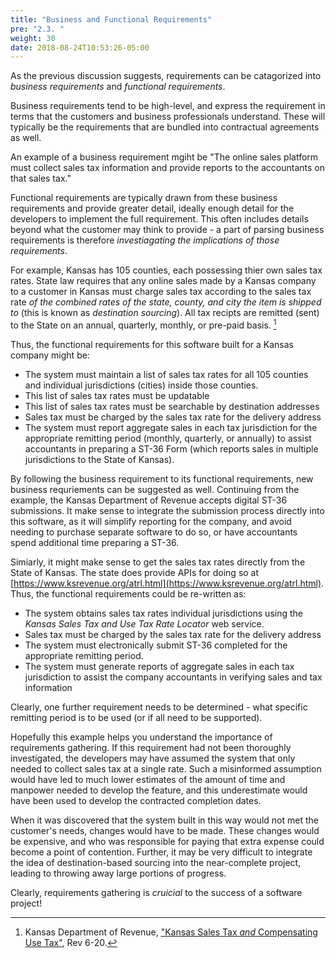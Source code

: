 ```yaml
---
title: "Business and Functional Requirements"
pre: "2.3. "
weight: 30
date: 2018-08-24T10:53:26-05:00
---
```

As the previous discussion suggests, requirements can be catagorized into *business requirements* and *functional requirements*.  

Business requirements tend to be high-level, and express the requirement in terms that the customers and business professionals understand.  These will typically be the requirements that are bundled into contractual agreements as well.  

An example of a business requirement mgiht be "The online sales platform must collect sales tax information and provide reports to the accountants on that sales tax."

Functional requirements are typically drawn from these business requirements and provide greater detail, ideally enough detail for the developers to implement the full requirement. This often includes details beyond what the customer may think to provide - a part of parsing business requirements is therefore _investiagating the implications of those requirements_.

For example, Kansas has 105 counties, each possessing thier own sales tax rates.  State law requires that any online sales made by a Kansas company to a customer in Kansas must charge sales tax according to the sales tax rate _of the combined rates of the state, county, and city the item is shipped to_ (this is known as _destination sourcing_).  All tax recipts are remitted (sent) to the State on an annual, quarterly, monthly, or pre-paid basis. [^pub1510]

[^pub1510]: Kansas Department of Revenue, ["Kansas Sales Tax _and_ Compensating Use Tax"](https://www.ksrevenue.org/pdf/pub1510.pdf), Rev 6-20.  

Thus, the functional requirements for this software built for a Kansas company might be:

* The system must maintain a list of sales tax rates for all 105 counties and individual jurisdictions (cities) inside those counties.
* This list of sales tax rates must be updatable 
* This list of sales tax rates must be searchable by destination addresses
* Sales tax must be charged by the sales tax rate for the delivery address
* The system must report aggregate sales in each tax jurisdiction for the appropriate remitting period (monthly, quarterly, or annually) to assist accountants in preparing a ST-36 Form (which reports sales in multiple jurisdictions to the State of Kansas).

By following the business requirement to its functional requirements, new business requriements can be suggested as well.  Continuing from the example, the Kansas Department of Revenue accepts digital ST-36 submissions. It make sense to integrate the submission process directly into this software, as it will simplify reporting for the company, and avoid needing to purchase separate software to do so, or have accountants spend additional time preparing a ST-36.

Simiarly, it might make sense to get the sales tax rates directly from the State of Kansas.  The state does provide APIs for doing so at [https://www.ksrevenue.org/atrl.html](https://www.ksrevenue.org/atrl.html).  Thus, the functional requirements could be re-written as:

* The system obtains sales tax rates individual jurisdictions using the _Kansas Sales Tax and Use Tax Rate Locator_ web service.
* Sales tax must be charged by the sales tax rate for the delivery address
* The system must electronically submit ST-36 completed for the appropriate remitting period.
* The system must generate reports of aggregate sales in each tax jurisdiction to assist the company accountants in verifying sales and tax information

Clearly, one further requirement needs to be determined - what specific remitting period is to be used (or if all need to be supported).

Hopefully this example helps you understand the importance of requirements gathering.  If this requirement had not been thoroughly investigated, the developers may have assumed the system that only needed to collect sales tax at a single rate. Such a misinformed assumption would have led to much lower estimates of the amount of time and manpower needed to develop the feature, and this underestimate would have been used to develop the contracted completion dates.  

When it was discovered that the system built in this way would not met the customer's needs, changes would have to be made. These changes would be expensive, and who was responsible for paying that extra expense could become a point of contention.  Further, it may be very difficult to integrate the idea of destination-based sourcing into the near-complete project, leading to throwing away large portions of progress. 

Clearly, requirements gathering is _cruicial_ to the success of a software project!